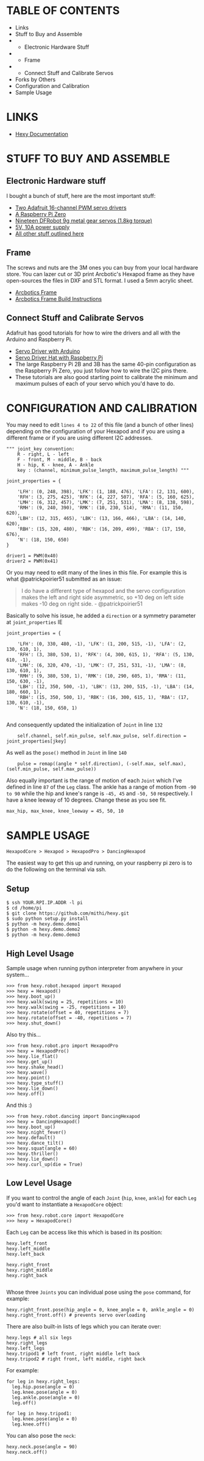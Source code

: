 
# TABLE OF CONTENTS
- Links
- Stuff to Buy and Assemble
- - Electronic Hardware Stuff
- - Frame 
- - Connect Stuff and Calibrate Servos
- Forks by Others
- Configuration and Calibration 
- Sample Usage

#  LINKS
- [Hexy Documentation](http://hexyrobot.wordpress.com)

# STUFF TO BUY AND ASSEMBLE

## Electronic Hardware stuff 
I bought a bunch of stuff, here are the most important stuff:
- [Two Adafruit 16-channel PWM servo drivers](https://learn.adafruit.com/16-channel-pwm-servo-driver)
- [A Raspberry Pi Zero](https://www.adafruit.com/product/3400)
- [Nineteen DFRobot 9g metal gear servos (1.8kg torque)](https://www.dfrobot.com/product-1338.html)
- [5V, 10A power supply](https://www.adafruit.com/product/658)
- [All other stuff outlined here](https://hexyrobot.wordpress.com/2016/02/08/hexy-modifications/) 

## Frame
The screws and nuts are the 3M ones you can buy from your local hardware store. You can lazer cut or 3D print 
Arcbotic's Hexapod frame as they have open-sources the files in DXF and STL format. I used a 5mm acrylic sheet. 
- [Arcbotics Frame](https://github.com/arcbotics/hexy)
- [Arcbotics Frame Build Instructions](http://arcbotics.com/products/hexy/start/)

## Connect Stuff and Calibrate Servos
Adafruit has good tutorials for how to wire the drivers and all with the Arduino and Raspberry Pi. 
- [Servo Driver with Arduino](https://learn.adafruit.com/16-channel-pwm-servo-driver?view=all)
- [Servo Driver Hat with Raspberry Pi](https://learn.adafruit.com/adafruit-16-channel-pwm-slash-servo-shield?view=all)
- The large Raspberry Pi 2B and 3B has the same 40-pin configuration as the Raspberry Pi Zero, you just follow how to wire the I2C pins there. 
- These tutorials are also good starting point to calibrate the minimum and maximum pulses of each of your servo which you'd have to do. 


# CONFIGURATION AND CALIBRATION


You may need to edit `lines 4 to 22` of this file (and a bunch of other lines) depending on the configuration of your Hexapod and if you are using a different frame or if you are using different I2C addresses.  

```
""" joint_key convention:
    R - right, L - left
    F - front, M - middle, B - back
    H - hip, K - knee, A - Ankle
    key : (channel, minimum_pulse_length, maximum_pulse_length) """

joint_properties = {

    'LFH': (0, 248, 398), 'LFK': (1, 188, 476), 'LFA': (2, 131, 600),
    'RFH': (3, 275, 425), 'RFK': (4, 227, 507), 'RFA': (5, 160, 625),
    'LMH': (6, 312, 457), 'LMK': (7, 251, 531), 'LMA': (8, 138, 598),
    'RMH': (9, 240, 390), 'RMK': (10, 230, 514), 'RMA': (11, 150, 620),
    'LBH': (12, 315, 465), 'LBK': (13, 166, 466), 'LBA': (14, 140, 620),
    'RBH': (15, 320, 480), 'RBK': (16, 209, 499), 'RBA': (17, 150, 676),
    'N': (18, 150, 650)
}

driver1 = PWM(0x40)
driver2 = PWM(0x41)
```

Or you may need to edit many of the lines in this file. For example this is what @patrickpoirier51 submitted as an issue: 

> I do have a different type of hexapod and the servo configuration makes the left and right side asymmetric, so +10 deg on left side makes -10 deg on right side. - @patrickpoirier51

Basically to solve his issue, he added a `direction` or a symmetry parameter at `joint_properties` IE
```
joint_properties = {

    'LFH': (0, 330, 480, -1), 'LFK': (1, 200, 515, -1), 'LFA': (2, 130, 610, 1),
    'RFH': (3, 380, 530, 1), 'RFK': (4, 300, 615, 1), 'RFA': (5, 130, 610, -1),
    'LMH': (6, 320, 470, -1), 'LMK': (7, 251, 531, -1), 'LMA': (8, 130, 610, 1),
    'RMH': (9, 380, 530, 1), 'RMK': (10, 290, 605, 1), 'RMA': (11, 150, 630, -1),
    'LBH': (12, 350, 500, -1), 'LBK': (13, 200, 515, -1), 'LBA': (14, 180, 660, 1),
    'RBH': (15, 350, 500, 1), 'RBK': (16, 300, 615, 1), 'RBA': (17, 130, 610, -1),
    'N': (18, 150, 650, 1)
    
```
And consequently updated the initialization of `Joint` in line `132`
```
    self.channel, self.min_pulse, self.max_pulse, self.direction = joint_properties[jkey]
```

As well as the `pose()` method in `Joint` in line `140`

```
    pulse = remap((angle * self.direction), (-self.max, self.max), (self.min_pulse, self.max_pulse))
```

Also equally important is the range of motion of each `Joint` which I've defined in line `87` of the `Leg` class.
The ankle has a range of motion from `-90 to 90` while the hip and knee's range is `-45, 45` and `-50, 50` respectively. 
I have a  knee leeway of 10 degrees. Change these as you see fit.
```
max_hip, max_knee, knee_leeway = 45, 50, 10
```


# SAMPLE USAGE
```
HexapodCore > Hexapod > HexapodPro > DancingHexapod
```
 
The easiest way to get this up and running, on your raspberry pi zero is to do the following on the terminal via ssh.

## Setup 
```
$ ssh YOUR.RPI.IP.ADDR -l pi 
$ cd /home/pi
$ git clone https://github.com/mithi/hexy.git
$ sudo python setup.py install
$ python -m hexy.demo.demo1
$ python -m hexy.demo.demo2
$ python -m hexy.demo.demo3
```

## High Level Usage

Sample usage when running python interpreter from anywhere in your system... 

```
>>> from hexy.robot.hexapod import Hexapod
>>> hexy = Hexapod()
>>> hexy.boot_up()
>>> hexy.walk(swing = 25, repetitions = 10)
>>> hexy.walk(swing = -25, repetitions = 10)
>>> hexy.rotate(offset = 40, repetitions = 7)
>>> hexy.rotate(offset = -40, repetitions = 7)
>>> hexy.shut_down()
```

Also try this...

```
>>> from hexy.robot.pro import HexapodPro
>>> hexy = HexapodPro()
>>> hexy.lie_flat()
>>> hexy.get_up()
>>> hexy.shake_head()
>>> hexy.wave()
>>> hexy.point()
>>> hexy.type_stuff()
>>> hexy.lie_down()
>>> hexy.off()
```

And this :)

```
>>> from hexy.robot.dancing import DancingHexapod
>>> hexy = DancingHexapod()
>>> hexy.boot_up()
>>> hexy.night_fever()
>>> hexy.default()
>>> hexy.dance_tilt()
>>> hexy.squat(angle = 60)
>>> hexy.thriller()
>>> hexy.lie_down()
>>> hexy.curl_up(die = True)
```

## Low Level Usage

If you want to control the angle of each `Joint` (`hip`, `knee`, `ankle`) for each `Leg` you'd want to instantiate a `HexapodCore` object:

```
>>> from hexy.robot.core import HexapodCore
>>> hexy = HexapodCore()
```

Each `Leg` can be access like this which is based in its position:

```
hexy.left_front
hexy.left_middle
hexy.left_back
 
hexy.right_front
hexy.right_middle
hexy.right_back
 
```

Whose three `Joints` you can individual pose using the `pose` command, for example:

```
hexy.right_front.pose(hip_angle = 0, knee_angle = 0, ankle_angle = 0)
hexy.right_front.off() # prevents servo overloading
```

There are also built-in lists of legs which you can iterate over:

```
hexy.legs # all six legs
hexy.right_legs 
hexy.left_legs
hexy.tripod1 # left front, right middle left back
hexy.tripod2 # right front, left middle, right back
```

For example:

```
for leg in hexy.right_legs:
  leg.hip.pose(angle = 0)
  leg.knee.pose(angle = 0)
  leg.ankle.pose(angle = 0)
  leg.off()

for leg in hexy.tripod1:
  leg.knee.pose(angle = 0)
  leg.knee.off()
```

You can also pose the `neck`:
```
hexy.neck.pose(angle = 90)
hexy.neck.off()
```
